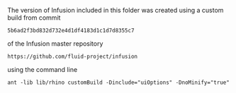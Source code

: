 
The version of Infusion included in this folder was created using a custom build from commit

    5b6ad2f3bd832d732e4d1df4183d1c1d7d8355c7

of the Infusion master repository

    https://github.com/fluid-project/infusion

using the command line

    ant -lib lib/rhino customBuild -Dinclude="uiOptions" -DnoMinify="true"